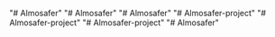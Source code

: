 "# Almosafer" 
"# Almosafer" 
"# Almosafer" 
"# Almosafer-project" 
"# Almosafer-project" 
"# Almosafer-project" 
"# Almosafer" 
